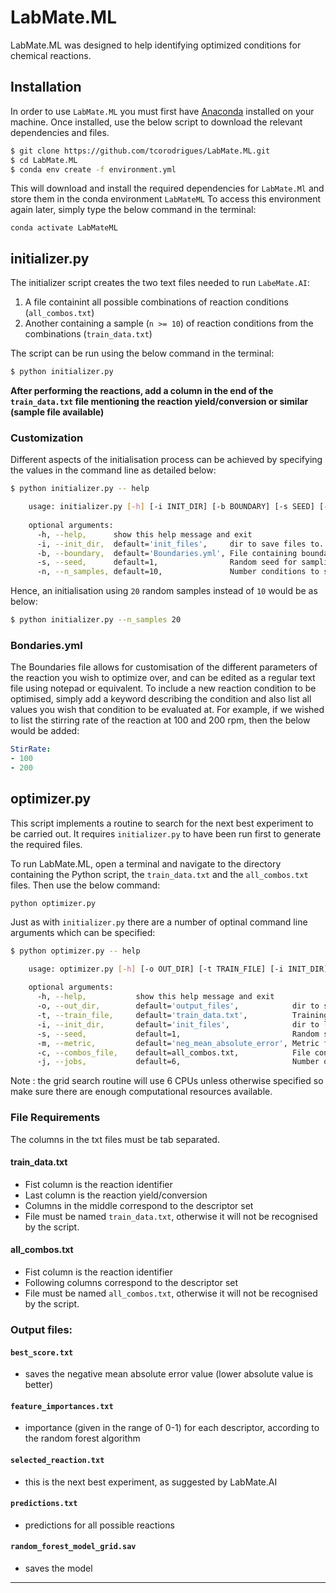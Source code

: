 # LabMate.ML 

LabMate.ML was designed to help identifying optimized conditions for chemical reactions.

## Installation
In order to use `LabMate.ML` you must first have [Anaconda](https://www.anaconda.com/products/individual) installed on your machine.
Once installed, use the below script to download the relevant dependencies and files.

```bash
$ git clone https://github.com/tcorodrigues/LabMate.ML.git
$ cd LabMate.ML
$ conda env create -f environment.yml
```

This will download and install the required dependencies for `LabMate.Ml` and store them in the conda environment `LabMateML`
To access this environment again later, simply type the below command in the terminal:

```
conda activate LabMateML
```

## initializer.py
The initializer script creates the two text files needed to run `LabeMate.AI`:
1. A file containint all possible combinations of reaction conditions (`all_combos.txt`)
2. Another containing a sample (`n >= 10`) of reaction conditions from the combinations (`train_data.txt`)

The script can be run using the below command in the terminal:
```bash
$ python initializer.py
```  

**After performing the reactions, add a column in the end of the `train_data.txt` file mentioning the reaction yield/conversion or similar (sample file available)**


### Customization
Different aspects of the initialisation process can be achieved by specifying the values in the command line as detailed below:

```bash
$ python initializer.py -- help

    usage: initializer.py [-h] [-i INIT_DIR] [-b BOUNDARY] [-s SEED] [-n N_SAMPLES]
    
    optional arguments:
      -h, --help,      show this help message and exit
      -i, --init_dir,  default='init_files',     dir to save files to.
      -b, --boundary,  default='Boundaries.yml', File containing boundary ranges.
      -s, --seed,      default=1,                Random seed for sampling.
      -n, --n_samples, default=10,               Number conditions to sample.
```

Hence, an initialisation using `20` random samples instead of `10` would be as below:
```bash
$ python initializer.py --n_samples 20
```

### Bondaries.yml
The Boundaries file allows for customisation of the different parameters of the reaction you wish to optimize
over, and can be edited as a regular text file using notepad or equivalent.
To include a new reaction condition to be optimised, simply add a keyword describing the condition and also list all values you wish that condition to be evaluated at.
For example, if we wished to list the stirring rate of the reaction at 100 and 200 rpm, then the below would be added:

```yaml
StirRate:
- 100
- 200
```


## optimizer.py


This script implements a routine to search for the next best experiment to be carried out.
It requires `initializer.py` to have been run first to generate the required files.

To run LabMate.ML, open a terminal and navigate to the directory containing the Python script, the `train_data.txt` and the `all_combos.txt` files.
Then use the below command:

```
python optimizer.py
```

Just as with `initializer.py` there are a number of optinal command line arguments which can be specified:
```bash
$ python optimizer.py -- help

    usage: optimizer.py [-h] [-o OUT_DIR] [-t TRAIN_FILE] [-i INIT_DIR] [-s SEED] [-m METRIC] [-c COMBOS_FILE] [-j JOBS]
    
    optional arguments:
      -h, --help,           show this help message and exit
      -o, --out_dir,        default='output_files',            dir to save files to.
      -t, --train_file,     default='train_data.txt',          Training data location.
      -i, --init_dir,       default='init_files',              dir to load files from.
      -s, --seed,           default=1,                         Random seed value.
      -m, --metric,         default='neg_mean_absolute_error', Metric for evaluatng hyperparameters.      
      -c, --combos_file,    default=all_combos.txt,            File containing all reaction combinations.
      -j, --jobs,           default=6,                         Number of parallel jobs when optimising hyperparameters.
```
Note : the grid search routine will use 6 CPUs unless otherwise specified so make sure there are enough computational resources available.

### File Requirements
The columns in the txt files must be tab separated.

#### train_data.txt
- Fist column is the reaction identifier
- Last column is the reaction yield/conversion
- Columns in the middle correspond to the descriptor set
- File must be named `train_data.txt`, otherwise it will not be recognised by the script.


#### all_combos.txt
- Fist column is the reaction identifier 
- Following columns correspond to the descriptor set
- File must be named `all_combos.txt`, otherwise it will not be recognised by the script.


### Output files:
#### `best_score.txt` 
- saves the negative mean absolute error value (lower absolute value is better)
#### `feature_importances.txt` 
- importance (given in the range of 0-1) for each descriptor, according to the random forest algorithm
#### `selected_reaction.txt` 
- this is the next best experiment, as suggested by LabMate.AI
#### `predictions.txt` 
- predictions for all possible reactions
#### `random_forest_model_grid.sav` 
- saves the model

___





